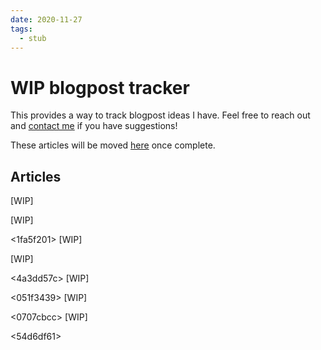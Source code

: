 ```yaml
---
date: 2020-11-27
tags: 
  - stub
---
```


# WIP blogpost tracker

This provides a way to track blogpost ideas I have. Feel free to reach out and [contact me](https://kwannoel.xyz) if you have suggestions!

These articles will be moved [here](https://kwannoel.xyz/search.html?tag=blog) once complete.

## Articles

<cddf77cb> [WIP]

<f816e31a> [WIP]

<1fa5f201> [WIP]

<f9dc0ba7> [WIP]

<4a3dd57c> [WIP]

<051f3439> [WIP]

<0707cbcc> [WIP]

<f936784c>

<ef1b56e1>

<54d6df61>

